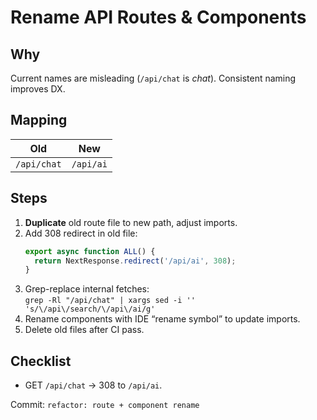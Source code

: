 # Rename API Routes & Components

## Why

Current names are misleading (`/api/chat` is _chat_). Consistent naming improves DX.

## Mapping

| Old            | New            |
| -------------- | -------------- |
| `/api/chat`  | `/api/ai`      |

## Steps

1. **Duplicate** old route file to new path, adjust imports.
2. Add 308 redirect in old file:
   ```ts
   export async function ALL() {
     return NextResponse.redirect('/api/ai', 308);
   }
   ```
3. Grep-replace internal fetches:  
   `grep -Rl "/api/chat" | xargs sed -i '' 's/\/api\/search/\/api\/ai/g'`
4. Rename components with IDE “rename symbol” to update imports.
5. Delete old files after CI pass.

## Checklist

- GET `/api/chat` → 308 to `/api/ai`.

Commit: `refactor: route + component rename`
